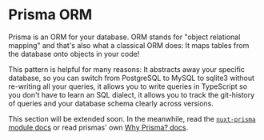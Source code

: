 # Prisma ORM

Prisma is an ORM for your database. ORM stands for "object relational mapping" and that's also what a classical ORM does: It maps tables from the database onto objects in your code!

This pattern is helpful for many reasons: It abstracts away your specific database, so you can switch from PostgreSQL to MySQL to sqlite3 without re-writing all your queries, it allows you to write queries in TypeScript so you don't have to learn an SQL dialect, it allows you to track the git-history of queries and your database schema clearly across versions.

This section will be extended soon. In the meanwhile, read the [`nuxt-prisma` module docs](/nuxt-prisma) or read prismas' own [Why Prisma? docs](https://www.prisma.io/docs/concepts/overview/why-prisma).
